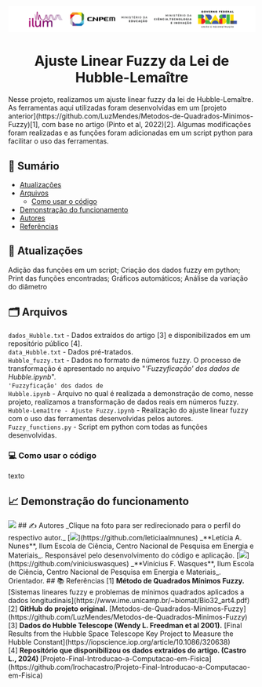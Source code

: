 <div align="center">
  <img src="imagens/logos_ilum_fundobranco.PNG" alt="Descrição da imagem" width="1000"/>
</div>

<h1 align="center">Ajuste Linear Fuzzy da Lei de Hubble-Lemaître</h1>
Nesse projeto, realizamos um ajuste linear fuzzy da lei de Hubble-Lemaître. As ferramentas aqui utilizadas foram desenvolvidas em um [projeto anterior](https://github.com/LuzMendes/Metodos-de-Quadrados-Minimos-Fuzzy)[1], com base no artigo (Pinto et al, 2022)[2]. Algumas modificações foram realizadas e as funções foram adicionadas em um script python para facilitar o uso das ferramentas.

## 🔗 Sumário
- [Atualizações](#atualizações)
- [Arquivos](#arquivos)
  - [Como usar o código](#como-usar-o-código)
- [Demonstração do funcionamento](#demonstração-do-funcionamento)
- [Autores](#autores)
- [Referências](#referências)


## 🔧 Atualizações
Adição das funções em um script; Criação dos dados fuzzy em python; Print das funções encontradas; Gráficos automáticos; Análise da variação do diâmetro

## 🗂️ Arquivos
<code>dados_Hubble.txt</code> - Dados extraídos do artigo [3] e disponibilizados em um repositório público [4]. <br>
<code>data_Hubble.txt</code> - Dados pré-tratados. <br>
<code>Hubble_fuzzy.txt</code> - Dados no formato de números fuzzy. O processo de transformação é apresentado no arquivo "_'Fuzzyficação' dos dados de Hubble.ipynb_". <br>
<code>'Fuzzyficação' dos dados de Hubble.ipynb</code> - Arquivo no qual é realizada a demonstração de como, nesse projeto, realizamos a transformação de dados reais em números fuzzy. <br>
<code>Hubble-Lemaître - Ajuste Fuzzy.ipynb</code> - Realização do ajuste linear fuzzy com o uso das ferramentas desenvolvidas pelos autores. <br>
<code>Fuzzy_functions.py</code> - Script em python com todas as funções desenvolvidas.


### 💻 Como usar o código
texto


## 📈 Demonstração do funcionamento
<!--><img src="Imagens/GráficoFuzzy.png" height = "400px">


## ✍️ Autores
_Clique na foto para ser redirecionado para o perfil do respectivo autor._

[<img src="https://avatars.githubusercontent.com/u/172425156?v=4" width=80>](https://github.com/leticiaalmnunes)
_**Letícia A. Nunes**, Ilum Escola de Ciência, Centro Nacional de Pesquisa em Energia e Materiais_. Responsável pelo desenvolvimento do código e aplicação.

[<img src="https://avatars.githubusercontent.com/u/63320963?v=4" width=80>](https://github.com/viniciuswasques)
_**Vinícius F. Wasques**, Ilum Escola de Ciência, Centro Nacional de Pesquisa em Energia e Materiais_. Orientador.

## 📚 Referências
[1] <b> Método de Quadrados Mínimos Fuzzy.</b> [Sistemas lineares fuzzy e problemas de mínimos quadrados aplicados a dados longitudinais](https://www.ime.unicamp.br/~biomat/Bio32_art4.pdf) <br>
[2] <b>GitHub do projeto original.</b> [Metodos-de-Quadrados-Minimos-Fuzzy](https://github.com/LuzMendes/Metodos-de-Quadrados-Minimos-Fuzzy) <br>
[3] <b> Dados do Hubble Telescope (Wendy L. Freedman et al 2001).</b> [Final Results from the Hubble Space Telescope Key Project to Measure the Hubble Constant](https://iopscience.iop.org/article/10.1086/320638) <br>
[4] <b>Repositório que disponibilizou os dados extraídos do artigo. (Castro L., 2024) </b> [Projeto-Final-Introducao-a-Computacao-em-Fisica](https://github.com/lrochacastro/Projeto-Final-Introducao-a-Computacao-em-Fisica)

